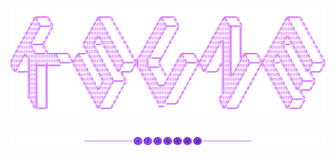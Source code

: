 <div align="center">
  <img src="imgs/classKsune.png">
  <br><br><br>
  <img src="imgs/separator.png">
</div>
